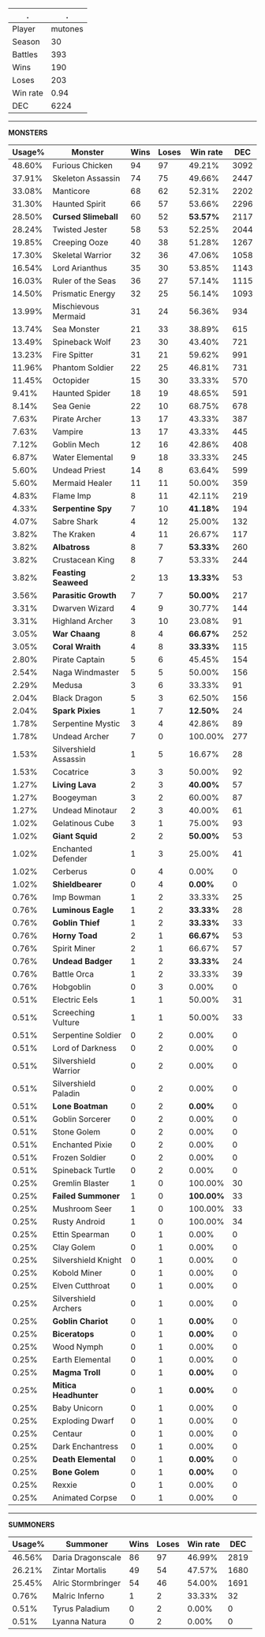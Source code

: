 .|.
|-|-
Player|mutones
Season|30
Battles|393
Wins|190
Loses|203
Win rate|0.94
DEC|6224

---
**MONSTERS**

Usage%|Monster|Wins|Loses|Win rate|DEC|
-|-|-|-|-|-|
48.60%|Furious Chicken|94|97|49.21%|3092|
37.91%|Skeleton Assassin|74|75|49.66%|2447|
33.08%|Manticore|68|62|52.31%|2202|
31.30%|Haunted Spirit|66|57|53.66%|2296|
28.50%|**Cursed Slimeball**|60|52|**53.57%**|2117|
28.24%|Twisted Jester|58|53|52.25%|2044|
19.85%|Creeping Ooze|40|38|51.28%|1267|
17.30%|Skeletal Warrior|32|36|47.06%|1058|
16.54%|Lord Arianthus|35|30|53.85%|1143|
16.03%|Ruler of the Seas|36|27|57.14%|1115|
14.50%|Prismatic Energy|32|25|56.14%|1093|
13.99%|Mischievous Mermaid|31|24|56.36%|934|
13.74%|Sea Monster|21|33|38.89%|615|
13.49%|Spineback Wolf|23|30|43.40%|721|
13.23%|Fire Spitter|31|21|59.62%|991|
11.96%|Phantom Soldier|22|25|46.81%|731|
11.45%|Octopider|15|30|33.33%|570|
9.41%|Haunted Spider|18|19|48.65%|591|
8.14%|Sea Genie|22|10|68.75%|678|
7.63%|Pirate Archer|13|17|43.33%|387|
7.63%|Vampire|13|17|43.33%|445|
7.12%|Goblin Mech|12|16|42.86%|408|
6.87%|Water Elemental|9|18|33.33%|245|
5.60%|Undead Priest|14|8|63.64%|599|
5.60%|Mermaid Healer|11|11|50.00%|359|
4.83%|Flame Imp|8|11|42.11%|219|
4.33%|**Serpentine Spy**|7|10|**41.18%**|194|
4.07%|Sabre Shark|4|12|25.00%|132|
3.82%|The Kraken|4|11|26.67%|117|
3.82%|**Albatross**|8|7|**53.33%**|260|
3.82%|Crustacean King|8|7|53.33%|244|
3.82%|**Feasting Seaweed**|2|13|**13.33%**|53|
3.56%|**Parasitic Growth**|7|7|**50.00%**|217|
3.31%|Dwarven Wizard|4|9|30.77%|144|
3.31%|Highland Archer|3|10|23.08%|91|
3.05%|**War Chaang**|8|4|**66.67%**|252|
3.05%|**Coral Wraith**|4|8|**33.33%**|115|
2.80%|Pirate Captain|5|6|45.45%|154|
2.54%|Naga Windmaster|5|5|50.00%|156|
2.29%|Medusa|3|6|33.33%|91|
2.04%|Black Dragon|5|3|62.50%|156|
2.04%|**Spark Pixies**|1|7|**12.50%**|24|
1.78%|Serpentine Mystic|3|4|42.86%|89|
1.78%|Undead Archer|7|0|100.00%|277|
1.53%|Silvershield Assassin|1|5|16.67%|28|
1.53%|Cocatrice|3|3|50.00%|92|
1.27%|**Living Lava**|2|3|**40.00%**|57|
1.27%|Boogeyman|3|2|60.00%|87|
1.27%|Undead Minotaur|2|3|40.00%|61|
1.02%|Gelatinous Cube|3|1|75.00%|93|
1.02%|**Giant Squid**|2|2|**50.00%**|53|
1.02%|Enchanted Defender|1|3|25.00%|41|
1.02%|Cerberus|0|4|0.00%|0|
1.02%|**Shieldbearer**|0|4|**0.00%**|0|
0.76%|Imp Bowman|1|2|33.33%|25|
0.76%|**Luminous Eagle**|1|2|**33.33%**|28|
0.76%|**Goblin Thief**|1|2|**33.33%**|33|
0.76%|**Horny Toad**|2|1|**66.67%**|53|
0.76%|Spirit Miner|2|1|66.67%|57|
0.76%|**Undead Badger**|1|2|**33.33%**|24|
0.76%|Battle Orca|1|2|33.33%|39|
0.76%|Hobgoblin|0|3|0.00%|0|
0.51%|Electric Eels|1|1|50.00%|31|
0.51%|Screeching Vulture|1|1|50.00%|33|
0.51%|Serpentine Soldier|0|2|0.00%|0|
0.51%|Lord of Darkness|0|2|0.00%|0|
0.51%|Silvershield Warrior|0|2|0.00%|0|
0.51%|Silvershield Paladin|0|2|0.00%|0|
0.51%|**Lone Boatman**|0|2|**0.00%**|0|
0.51%|Goblin Sorcerer|0|2|0.00%|0|
0.51%|Stone Golem|0|2|0.00%|0|
0.51%|Enchanted Pixie|0|2|0.00%|0|
0.51%|Frozen Soldier|0|2|0.00%|0|
0.51%|Spineback Turtle|0|2|0.00%|0|
0.25%|Gremlin Blaster|1|0|100.00%|30|
0.25%|**Failed Summoner**|1|0|**100.00%**|33|
0.25%|Mushroom Seer|1|0|100.00%|33|
0.25%|Rusty Android|1|0|100.00%|34|
0.25%|Ettin Spearman|0|1|0.00%|0|
0.25%|Clay Golem|0|1|0.00%|0|
0.25%|Silvershield Knight|0|1|0.00%|0|
0.25%|Kobold Miner|0|1|0.00%|0|
0.25%|Elven Cutthroat|0|1|0.00%|0|
0.25%|Silvershield Archers|0|1|0.00%|0|
0.25%|**Goblin Chariot**|0|1|**0.00%**|0|
0.25%|**Biceratops**|0|1|**0.00%**|0|
0.25%|Wood Nymph|0|1|0.00%|0|
0.25%|Earth Elemental|0|1|0.00%|0|
0.25%|**Magma Troll**|0|1|**0.00%**|0|
0.25%|**Mitica Headhunter**|0|1|**0.00%**|0|
0.25%|Baby Unicorn|0|1|0.00%|0|
0.25%|Exploding Dwarf|0|1|0.00%|0|
0.25%|Centaur|0|1|0.00%|0|
0.25%|Dark Enchantress|0|1|0.00%|0|
0.25%|**Death Elemental**|0|1|**0.00%**|0|
0.25%|**Bone Golem**|0|1|**0.00%**|0|
0.25%|Rexxie|0|1|0.00%|0|
0.25%|Animated Corpse|0|1|0.00%|0|

---
**SUMMONERS**

Usage%|Summoner|Wins|Loses|Win rate|DEC|
-|-|-|-|-|-|
46.56%|Daria Dragonscale|86|97|46.99%|2819|
26.21%|Zintar Mortalis|49|54|47.57%|1680|
25.45%|Alric Stormbringer|54|46|54.00%|1691|
0.76%|Malric Inferno|1|2|33.33%|32|
0.51%|Tyrus Paladium|0|2|0.00%|0|
0.51%|Lyanna Natura|0|2|0.00%|0|
